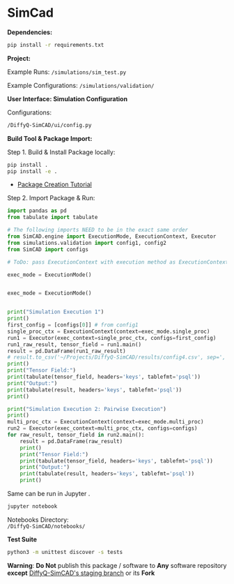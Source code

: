 # SimCad

**Dependencies:**
```bash
pip install -r requirements.txt
```

**Project:**

Example Runs:
`/simulations/sim_test.py`

Example Configurations:
`/simulations/validation/`

**User Interface: Simulation Configuration**

Configurations:
```bash
/DiffyQ-SimCAD/ui/config.py
```

**Build Tool & Package Import:**

Step 1. Build & Install Package locally:
```bash
pip install .
pip install -e .
```
* [Package Creation Tutorial](https://python-packaging.readthedocs.io/en/latest/minimal.html)

Step 2. Import Package & Run:  
```python
import pandas as pd
from tabulate import tabulate

# The following imports NEED to be in the exact same order
from SimCAD.engine import ExecutionMode, ExecutionContext, Executor
from simulations.validation import config1, config2
from SimCAD import configs

# ToDo: pass ExecutionContext with execution method as ExecutionContext input

exec_mode = ExecutionMode()


exec_mode = ExecutionMode()


print("Simulation Execution 1")
print()
first_config = [configs[0]] # from config1
single_proc_ctx = ExecutionContext(context=exec_mode.single_proc)
run1 = Executor(exec_context=single_proc_ctx, configs=first_config)
run1_raw_result, tensor_field = run1.main()
result = pd.DataFrame(run1_raw_result)
# result.to_csv('~/Projects/DiffyQ-SimCAD/results/config4.csv', sep=',')
print()
print("Tensor Field:")
print(tabulate(tensor_field, headers='keys', tablefmt='psql'))
print("Output:")
print(tabulate(result, headers='keys', tablefmt='psql'))
print()

print("Simulation Execution 2: Pairwise Execution")
print()
multi_proc_ctx = ExecutionContext(context=exec_mode.multi_proc)
run2 = Executor(exec_context=multi_proc_ctx, configs=configs)
for raw_result, tensor_field in run2.main():
    result = pd.DataFrame(raw_result)
    print()
    print("Tensor Field:")
    print(tabulate(tensor_field, headers='keys', tablefmt='psql'))
    print("Output:")
    print(tabulate(result, headers='keys', tablefmt='psql'))
    print()
```

Same can be run in Jupyter .
```bash
jupyter notebook
```

Notebooks Directory:  
`/DiffyQ-SimCAD/notebooks/`

**Test Suite**
```bash
python3 -m unittest discover -s tests
```

**Warning**:
**Do Not** publish this package / software to **Any** software repository **except** [DiffyQ-SimCAD's staging branch](https://github.com/BlockScience/DiffyQ-SimCAD/tree/staging) or its **Fork**
